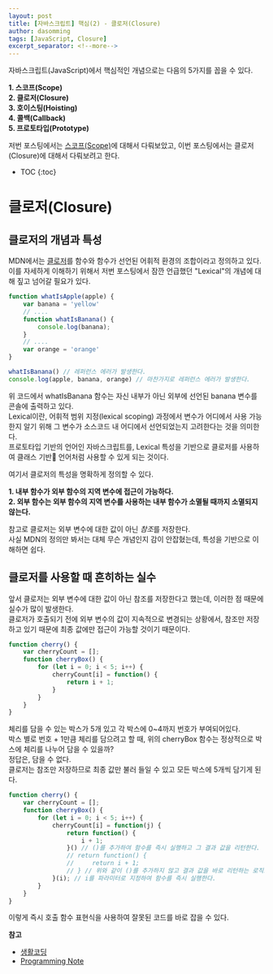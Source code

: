 ```yaml
---
layout: post
title: [자바스크립트] 핵심(2) - 클로저(Closure)
author: dasomming
tags: [JavaScript, Closure]
excerpt_separator: <!--more-->
---
```


자바스크립트(JavaScript)에서 핵심적인 개념으로는 다음의 5가지를 꼽을 수 있다.  

**1. 스코프(Scope)**  
**2. 클로저(Closure)**  
**3. 호이스팅(Hoisting)**  
**4. 콜백(Callback)**  
**5. 프로토타입(Prototype)**  

저번 포스팅에서는 [스코프(Scope)](https://dasom-kim.github.io/2019/12/04/%EC%9E%90%EB%B0%94%EC%8A%A4%ED%81%AC%EB%A6%BD%ED%8A%B8-%ED%95%B5%EC%8B%AC(1)-%EC%8A%A4%EC%BD%94%ED%94%84(Scope).html)에 대해서 다뤄보았고, 이번 포스팅에서는 클로저(Closure)에 대해서 다뤄보려고 한다. <!--more-->

* TOC
{:toc}

# 클로저(Closure)  
## 클로저의 개념과 특성
MDN에서는 [클로저](https://developer.mozilla.org/ko/docs/Web/JavaScript/Guide/Closures)를 함수와 함수가 선언된 어휘적 환경의 조합이라고 정의하고 있다.  
이를 자세하게 이해하기 위해서 저번 포스팅에서 잠깐 언급했던 "Lexical"의 개념에 대해 짚고 넘어갈 필요가 있다.  

```javascript
function whatIsApple(apple) {
    var banana = 'yellow'
    // ....
    function whatIsBanana() {
        console.log(banana);
    }
    // ....
    var orange = 'orange'
}

whatIsBanana() // 레퍼런스 에러가 발생한다.
console.log(apple, banana, orange) // 마찬가지로 레퍼런스 에러가 발생한다.
```

위 코드에서 whatIsBanana 함수는 자신 내부가 아닌 외부에 선언된 banana 변수를 콘솔에 출력하고 있다.   
Lexical이란, 어휘적 범위 지정(lexical scoping) 과정에서 변수가 어디에서 사용 가능한지 알기 위해 그 변수가 소스코드 내 어디에서 선언되었는지 고려한다는 것을 의미한다.  
프로토타입 기반의 언어인 자바스크립트를, Lexical 특성을 기반으로 클로저를 사용하여 클래스 기반 언어처럼 사용할 수 있게 되는 것이다.  

여기서 클로저의 특성을 명확하게 정의할 수 있다.   

**1. 내부 함수가 외부 함수의 지역 변수에 접근이 가능하다.**  
**2. 외부 함수는 외부 함수의 지역 변수를 사용하는 내부 함수가 소멸될 때까지 소멸되지 않는다.**   
  
참고로 클로저는 외부 변수에 대한 값이 아닌 *참조*를 저장한다.  
사실 MDN의 정의만 봐서는 대체 무슨 개념인지 감이 안잡혔는데, 특성을 기반으로 이해하면 쉽다.  

## 클로저를 사용할 때 흔히하는 실수
앞서 클로저는 외부 변수에 대한 값이 아닌 참조를 저장한다고 했는데, 이러한 점 때문에 실수가 많이 발생한다.  
클로저가 호출되기 전에 외부 변수의 값이 지속적으로 변경되는 상황에서, 참조만 저장하고 있기 때문에 최종 값에만 접근이 가능할 것이기 때문이다.

```javascript
function cherry() {
    var cherryCount = [];
    function cherryBox() {
        for (let i = 0; i < 5; i++) {
            cherryCount[i] = function() {
                return i + 1;
            }
        }
    }
}
```

체리를 담을 수 있는 박스가 5개 있고 각 박스에 0~4까지 번호가 부여되어있다.  
박스 별로 번호 + 1만큼 체리를 담으려고 할 때, 위의 cherryBox 함수는 정상적으로 박스에 체리를 나누어 담을 수 있을까?  
정답은, 담을 수 없다.  
클로저는 참조만 저장하므로 최종 값만 불러 들일 수 있고 모든 박스에 5개씩 담기게 된다.

```javascript
function cherry() {
    var cherryCount = [];
    function cherryBox() {
        for (let i = 0; i < 5; i++) {
            cherryCount[i] = function(j) {
                return function() {
                    i + 1;
                }() // ()를 추가하여 함수를 즉시 실행하고 그 결과 값을 리턴한다.
                // return function() {
                //     return i + 1;
                // } // 위와 같이 ()를 추가하지 않고 결과 값을 바로 리턴하는 로직으로도 작성할 수 있다.                
            }(i); // i를 파라미터로 지정하여 함수를 즉시 실행한다.
        }
    }
}
```

이렇게 즉시 호출 함수 표현식을 사용하여 잘못된 코드를 바로 잡을 수 있다.


**참고**  
* [생활코딩](https://opentutorials.org/course/743/6544)
* [Programming Note](http://chanlee.github.io/2013/12/10/understand-javascript-closure/)





